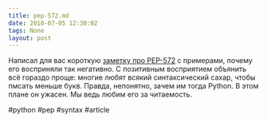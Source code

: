 ```yaml
---
title: pep-572.md
date: 2018-07-05 12:30:02
tags: None
layout: post
---
```


Написал для вас короткую [заметку про PEP-572](https://github.com/orsinium/notes/blob/master/notes-ru/pep-572.md) с примерами, почему его восприняли так негативно. С позитивным восприятием объянить всё гораздо проще: многие любят всякий синтаксический сахар, чтобы пмсать меньше букв. Правда, непонятно, зачем им тогда Python. В этом плане он ужасен. Мы ведь любим его за читаемость.

#python  #pep #syntax #article
